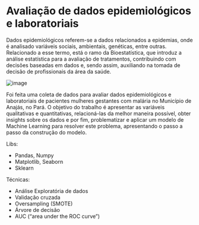 # Avaliação de dados epidemiológicos e laboratoriais

Dados epidemiológicos referem-se a dados relacionados a epidemias, onde é analisado variáveis sociais, ambientais, genéticas, entre outras. Relacionado a esse termo, está o ramo da Bioestatística, que introduz a análise estatística para a avaliação de tratamentos, contribuindo com decisões baseadas em dados e, sendo assim, auxiliando na tomada de decisão de profissionais da área da saúde.

![image](https://user-images.githubusercontent.com/64214285/199830007-9238e928-2118-4cad-8a9e-698686bc9aff.png)

Foi feita uma coleta de dados para avaliar dados epidemiológicos e laboratoriais de pacientes mulheres gestantes com malária no Município de Anajás, no Pará. O objetivo do trabalho é apresentar as variáveis qualitativas e quantitativas, relacioná-las da melhor maneira possível, obter insights sobre os dados e por fim, problematizar e aplicar um modelo de Machine Learning para resolver este problema, apresentando o passo a passo da construção do modelo.

Libs:
- Pandas, Numpy
- Matplotlib, Seaborn
- Sklearn

Técnicas:
- Análise Exploratória de dados
- Validação cruzada
- Oversampling (SMOTE)
- Árvore de decisão
- AUC (“area under the ROC curve”)
